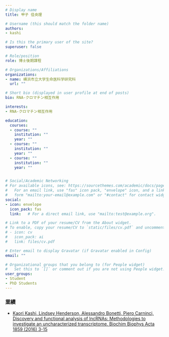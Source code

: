 ```yaml
---
# Display name
title: 甲子 佳央理 

# Username (this should match the folder name)
authors:
- kashi

# Is this the primary user of the site?
superuser: false

# Role/position
role: 博士後期課程

# Organizations/Affiliations
organizations:
- name: 横浜市立大学生命医科学研究科
  url: ""

# Short bio (displayed in user profile at end of posts)
bio: RNA-クロマチン相互作用

interests:
- RNA-クロマチン相互作用

education:
  courses:
  - course: ""
    institution: ""
    year: ""
  - course: ""
    institution: ""
    year: ""
  - course: ""
    institution: ""
    year: ""


# Social/Academic Networking
# For available icons, see: https://sourcethemes.com/academic/docs/page-builder/#icons
#   For an email link, use "fas" icon pack, "envelope" icon, and a link in the
#   form "mailto:your-email@example.com" or "#contact" for contact widget.
social:
- icon: envelope
  icon_pack: fas
  link:   # For a direct email link, use "mailto:test@example.org".

# Link to a PDF of your resume/CV from the About widget.
# To enable, copy your resume/CV to `static/files/cv.pdf` and uncomment the lines below.
# - icon: cv
#   icon_pack: ai
#   link: files/cv.pdf

# Enter email to display Gravatar (if Gravatar enabled in Config)
email: ""

# Organizational groups that you belong to (for People widget)
#   Set this to `[]` or comment out if you are not using People widget.
user_groups:
- Student
- PhD Students
---
```

### 業績
* [Kaori Kashi, Lindsey Henderson, Alessandro Bonetti, Piero Carninci, Discovery and functional analysis of lncRNAs: Methodologies to investigate an uncharacterized transcriptome. Biochim Biophys Acta 1859 (2016) 3-15](https://www.sciencedirect.com/science/article/pii/S1874939915002163?via%3Dihub)
